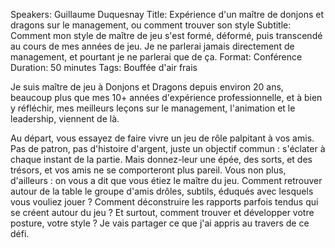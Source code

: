 Speakers: Guillaume Duquesnay
Title: Expérience d'un maître de donjons et dragons sur le management, ou comment trouver son style
Subtitle: Comment mon style de maître de jeu s'est formé, déformé, puis transcendé au cours de mes années de jeu. Je ne parlerai jamais directement de management, et pourtant je ne parlerai que de ça.
Format: Conférence
Duration: 50 minutes
Tags: Bouffée d'air frais

Je suis maître de jeu à Donjons et Dragons depuis environ 20 ans, beaucoup plus que mes 10+ années d'expérience professionnelle, et à bien y réfléchir, mes meilleurs leçons sur le management, l'animation et le leadership, viennent de là. 

Au départ, vous essayez de faire vivre un jeu de rôle palpitant à vos amis. Pas de patron, pas d'histoire d'argent, juste un objectif commun : s'éclater à chaque instant de la partie. Mais donnez-leur une épée, des sorts, et des trésors, et vos amis ne se comporteront plus pareil. Vous non plus, d'ailleurs : on vous a dit que vous étiez le maître du jeu.
Comment retrouver autour de la table le groupe d'amis drôles, subtils, éduqués avec lesquels vous vouliez jouer ? Comment déconstruire les rapports parfois tendus qui se créent autour du jeu ? Et surtout, comment trouver et développer votre posture, votre style ?
Je vais partager ce que j'ai appris au travers de ce défi.
